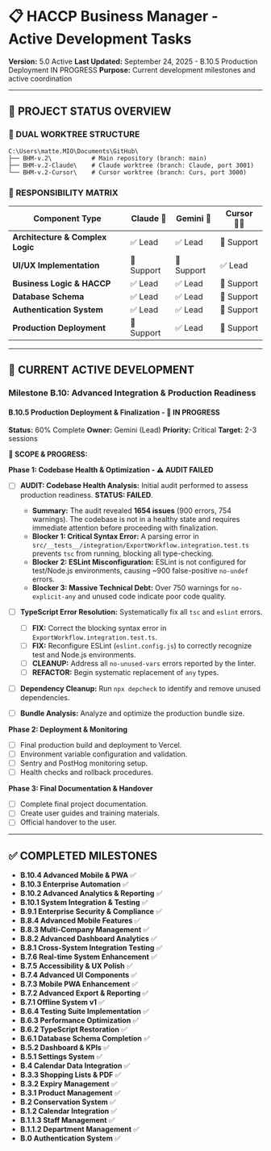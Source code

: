 # 📋 HACCP Business Manager - Active Development Tasks

**Version:** 5.0 Active
**Last Updated:** September 24, 2025 - B.10.5 Production Deployment IN PROGRESS
**Purpose:** Current development milestones and active coordination

---

## 🎯 **PROJECT STATUS OVERVIEW**

### **🔀 DUAL WORKTREE STRUCTURE**

```
C:\Users\matte.MIO\Documents\GitHub\
├── BHM-v.2\           # Main repository (branch: main)
├── BHM-v.2-Claude\    # Claude worktree (branch: Claude, port 3001)
└── BHM-v.2-Cursor\    # Cursor worktree (branch: Curs, port 3000)
```

### **🎯 RESPONSIBILITY MATRIX**

| Component Type                   | Claude 🤖  | Gemini 🤖  | Cursor 👨‍💻  |
| -------------------------------- | ---------- | ---------- | ---------- |
| **Architecture & Complex Logic** | ✅ Lead    | ✅ Lead    | 🔄 Support |
| **UI/UX Implementation**         | 🔄 Support | 🔄 Support | ✅ Lead    |
| **Business Logic & HACCP**       | ✅ Lead    | ✅ Lead    | 🔄 Support |
| **Database Schema**              | ✅ Lead    | ✅ Lead    | 🔄 Support |
| **Authentication System**        | ✅ Lead    | ✅ Lead    | 🔄 Support |
| **Production Deployment**        | 🔄 Support | ✅ Lead    | 🔄 Support |

---

## 🚀 **CURRENT ACTIVE DEVELOPMENT**

### **Milestone B.10: Advanced Integration & Production Readiness**

#### **B.10.5 Production Deployment & Finalization - 🔄 IN PROGRESS**

**Status:** 60% Complete
**Owner:** Gemini (Lead)
**Priority:** Critical
**Target:** 2-3 sessions

**🎯 SCOPE & PROGRESS:**

**Phase 1: Codebase Health & Optimization - ⚠️ AUDIT FAILED**

- [ ] **AUDIT: Codebase Health Analysis:** Initial audit performed to assess production readiness. **STATUS: FAILED**.
  - **Summary:** The audit revealed **1654 issues** (900 errors, 754 warnings). The codebase is not in a healthy state and requires immediate attention before proceeding with finalization.
  - **Blocker 1: Critical Syntax Error:** A parsing error in `src/__tests__/integration/ExportWorkflow.integration.test.ts` prevents `tsc` from running, blocking all type-checking.
  - **Blocker 2: ESLint Misconfiguration:** ESLint is not configured for test/Node.js environments, causing ~900 false-positive `no-undef` errors.
  - **Blocker 3: Massive Technical Debt:** Over 750 warnings for `no-explicit-any` and unused code indicate poor code quality.

- [ ] **TypeScript Error Resolution:** Systematically fix all `tsc` and `eslint` errors.
  - [ ] **FIX:** Correct the blocking syntax error in `ExportWorkflow.integration.test.ts`.
  - [ ] **FIX:** Reconfigure ESLint (`eslint.config.js`) to correctly recognize test and Node.js environments.
  - [ ] **CLEANUP:** Address all `no-unused-vars` errors reported by the linter.
  - [ ] **REFACTOR:** Begin systematic replacement of `any` types.

- [ ] **Dependency Cleanup:** Run `npx depcheck` to identify and remove unused dependencies.
- [ ] **Bundle Analysis:** Analyze and optimize the production bundle size.

**Phase 2: Deployment & Monitoring**

- [ ] Final production build and deployment to Vercel.
- [ ] Environment variable configuration and validation.
- [ ] Sentry and PostHog monitoring setup.
- [ ] Health checks and rollback procedures.

**Phase 3: Final Documentation & Handover**

- [ ] Complete final project documentation.
- [ ] Create user guides and training materials.
- [ ] Official handover to the user.

---

## ✅ **COMPLETED MILESTONES**

- **B.10.4 Advanced Mobile & PWA** ✅
- **B.10.3 Enterprise Automation** ✅
- **B.10.2 Advanced Analytics & Reporting** ✅
- **B.10.1 System Integration & Testing** ✅
- **B.9.1 Enterprise Security & Compliance** ✅
- **B.8.4 Advanced Mobile Features** ✅
- **B.8.3 Multi-Company Management** ✅
- **B.8.2 Advanced Dashboard Analytics** ✅
- **B.8.1 Cross-System Integration Testing** ✅
- **B.7.6 Real-time System Enhancement** ✅
- **B.7.5 Accessibility & UX Polish** ✅
- **B.7.4 Advanced UI Components** ✅
- **B.7.3 Mobile PWA Enhancement** ✅
- **B.7.2 Advanced Export & Reporting** ✅
- **B.7.1 Offline System v1** ✅
- **B.6.4 Testing Suite Implementation** ✅
- **B.6.3 Performance Optimization** ✅
- **B.6.2 TypeScript Restoration** ✅
- **B.6.1 Database Schema Completion** ✅
- **B.5.2 Dashboard & KPIs** ✅
- **B.5.1 Settings System** ✅
- **B.4 Calendar Data Integration** ✅
- **B.3.3 Shopping Lists & PDF** ✅
- **B.3.2 Expiry Management** ✅
- **B.3.1 Product Management** ✅
- **B.2 Conservation System** ✅
- **B.1.2 Calendar Integration** ✅
- **B.1.1.3 Staff Management** ✅
- **B.1.1.2 Department Management** ✅
- **B.0 Authentication System** ✅
